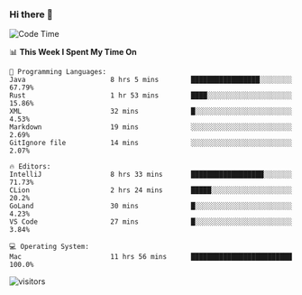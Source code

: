 ### Hi there 👋

<!--
**CrazyCollin/crazycollin** is a ✨ _special_ ✨ repository because its `README.md` (this file) appears on your GitHub profile.

Here are some ideas to get you started:

- 🔭 I’m currently working on ...
- 🌱 I’m currently learning ...
- 👯 I’m looking to collaborate on ...
- 🤔 I’m looking for help with ...
- 💬 Ask me about ...
- 📫 How to reach me: ...
- 😄 Pronouns: ...
- ⚡ Fun fact: ...
-->

<!--START_SECTION:waka-->
![Code Time](http://img.shields.io/badge/Code%20Time-140%20hrs%206%20mins-blue)

📊 **This Week I Spent My Time On** 

```text
💬 Programming Languages: 
Java                     8 hrs 5 mins        █████████████████░░░░░░░░   67.79% 
Rust                     1 hr 53 mins        ████░░░░░░░░░░░░░░░░░░░░░   15.86% 
XML                      32 mins             █░░░░░░░░░░░░░░░░░░░░░░░░   4.53% 
Markdown                 19 mins             ░░░░░░░░░░░░░░░░░░░░░░░░░   2.69% 
GitIgnore file           14 mins             ░░░░░░░░░░░░░░░░░░░░░░░░░   2.07%

🔥 Editors: 
IntelliJ                 8 hrs 33 mins       ██████████████████░░░░░░░   71.73% 
CLion                    2 hrs 24 mins       █████░░░░░░░░░░░░░░░░░░░░   20.2% 
GoLand                   30 mins             █░░░░░░░░░░░░░░░░░░░░░░░░   4.23% 
VS Code                  27 mins             █░░░░░░░░░░░░░░░░░░░░░░░░   3.84%

💻 Operating System: 
Mac                      11 hrs 56 mins      █████████████████████████   100.0%

```


<!--END_SECTION:waka-->


![visitors](https://visitor-badge.glitch.me/badge?page_id=crazycollin.crazycollin&left_color=green&right_color=red)
